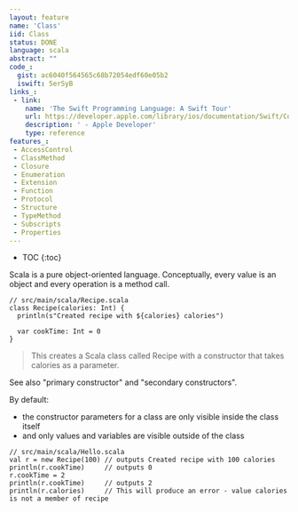 ```yaml
---
layout: feature
name: 'Class'
iid: Class
status: DONE
language: scala
abstract: ""
code_:
  gist: ac6040f564565c68b72054edf60e05b2
  iswift: 5erSyB
links_:
 - link:
    name: 'The Swift Programming Language: A Swift Tour'
    url: https://developer.apple.com/library/ios/documentation/Swift/Conceptual/Swift_Programming_Language/GuidedTour.html#//apple_ref/doc/uid/TP40014097-CH2-ID1
    description: ' - Apple Developer'
    type: reference
features_:
 - AccessControl
 - ClassMethod
 - Closure
 - Enumeration
 - Extension
 - Function
 - Protocol
 - Structure
 - TypeMethod
 - Subscripts
 - Properties
---
```


* TOC
{:toc}

Scala is a pure object-oriented language. Conceptually, every value is an object and every operation is a method call.

<pre><code>// src/main/scala/Recipe.scala
class Recipe(calories: Int) {
  println(s"Created recipe with ${calories} calories") 
  
  var cookTime: Int = 0
}
</code></pre>

> This creates a Scala class called Recipe with a constructor that takes calories as a parameter.

See also "primary constructor" and "secondary constructors".

By default:
- the constructor parameters for a class are only visible inside the class itself 
- and only values and variables are visible outside of the class

<pre><code>// src/main/scala/Hello.scala
val r = new Recipe(100) // outputs Created recipe with 100 calories
println(r.cookTime)     // outputs 0
r.cookTime = 2
println(r.cookTime)     // outputs 2
println(r.calories)     // This will produce an error - value calories is not a member of recipe
</code></pre>
